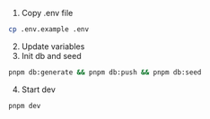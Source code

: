 1. Copy .env file

```sh
cp .env.example .env
```

2. Update variables
3. Init db and seed

```sh
pnpm db:generate && pnpm db:push && pnpm db:seed
```

4. Start dev

```
pnpm dev
```
